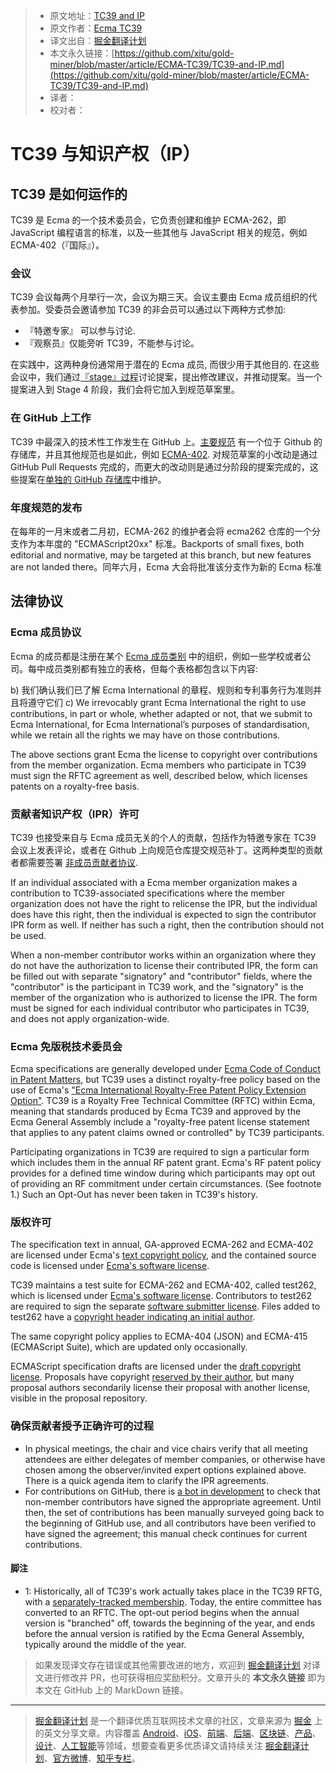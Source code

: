 > * 原文地址：[TC39 and IP](https://github.com/tc39/how-we-work/blob/master/ip.md)
> * 原文作者：[Ecma TC39](https://github.com/tc39/how-we-work)
> * 译文出自：[掘金翻译计划](https://github.com/xitu/gold-miner)
> * 本文永久链接：[https://github.com/xitu/gold-miner/blob/master/article/ECMA-TC39/TC39-and-IP.md](https://github.com/xitu/gold-miner/blob/master/article/ECMA-TC39/TC39-and-IP.md)
> * 译者：
> * 校对者：
# TC39 与知识产权（IP）

## TC39 是如何运作的

TC39 是 Ecma 的一个技术委员会，它负责创建和维护 ECMA-262，即JavaScript 编程语言的标准，以及一些其他与 JavaScript 相关的规范，例如 ECMA-402（『国际』）。

### 会议

TC39 会议每两个月举行一次，会议为期三天。会议主要由 Ecma 成员组织的代表参加。受委员会邀请参加 TC39 的非会员可以通过以下两种方式参加:
- 『特邀专家』 可以参与讨论.
- 『观察员』仅能旁听 TC39，不能参与讨论。

在实践中，这两种身份通常用于潜在的 Ecma 成员, 而很少用于其他目的. 在这些会议中，我们通过[『stage』过程][1]讨论提案，提出修改建议，并推动提案。当一个提案进入到 Stage 4 阶段，我们会将它加入到规范草案里。

### 在 GitHub 上工作

TC39 中最深入的技术性工作发生在 GitHub 上。[主要规范][2] 有一个位于 Github 的存储库，并且其他规范也是如此，例如 [ECMA-402][3]. 对规范草案的小改动是通过 GitHub Pull Requests 完成的，而更大的改动则是通过分阶段的提案完成的，这些提案在[单独的 GitHub 存储库][4]中维护。

### 年度规范的发布

在每年的一月末或者二月初，ECMA-262 的维护者会将 ecma262 仓库的一个分支作为本年度的 "ECMAScript20xx" 标准。Backports of small fixes, both editorial and normative, may be targeted at this branch, but new features are not landed there。同年六月，Ecma 大会将批准该分支作为新的 Ecma 标准

## 法律协议

### Ecma 成员协议

Ecma 的成员都是注册在某个 [Ecma 成员类别][5] 中的组织，例如一些学校或者公司。每中成员类别都有独立的表格，但每个表格都包含以下内容:

b) 我们确认我们已了解 Ecma International 的章程、规则和专利事务行为准则并且将遵守它们
c) We irrevocably grant Ecma International the right to use
contributions, in part or whole, whether adapted or not, that we
submit to Ecma International, for Ecma International’s purposes of
standardisation, while we retain all the rights we may have on those
contributions.

The above sections grant Ecma the license to copyright over contributions from the member organization. Ecma members who participate in TC39 must sign the RFTC agreement as well, described below, which licenses patents on a royalty-free basis.

### 贡献者知识产权（IPR）许可

TC39 也接受来自与 Ecma 成员无关的个人的贡献，包括作为特邀专家在 TC39 会议上发表评论，或者在 Github 上向规范仓库提交规范补丁。这两种类型的贡献者都需要签署 [非成员贡献者协议][6].

If an individual associated with a Ecma member organization makes a contribution to TC39-associated specifications where the member organization does not have the right to relicense the IPR, but the individual does have this right, then the individual is expected to sign the contributor IPR form as well. If neither has such a right, then the contribution should not be used.

When a non-member contributor works within an organization where they do not have the authorization to license their contributed IPR, the form can be filled out with separate "signatory" and "contributor" fields, where the "contributor" is the participant in TC39 work, and the "signatory" is the member of the organization who is authorized to license the IPR. The form must be signed for each individual contributor who participates in TC39, and does not apply organization-wide.

### Ecma 免版税技术委员会
Ecma specifications are generally developed under [Ecma Code of Conduct in Patent Matters](http://www.ecma-international.org/memento/codeofconduct.htm), but TC39 uses a distinct royalty-free policy based on the use of Ecma's ["Ecma International Royalty-Free Patent Policy Extension Option"][7]. TC39 is a Royalty Free Technical Committee (RFTC) within Ecma, meaning that standards produced by Ecma TC39 and approved by the Ecma General Assembly include a "royalty-free patent license statement that applies to any patent claims owned or controlled" by TC39 participants.

Participating organizations in TC39 are required to sign a particular form which includes them in the annual RF patent grant. Ecma's RF patent policy provides for a defined time window during which participants may opt out of providing an RF commitment under certain circumstances. (See footnote 1.) Such an Opt-Out has never been taken in TC39's history.

### 版权许可

The specification text in annual, GA-approved ECMA-262 and ECMA-402 are licensed under Ecma's [text copyright policy][9], and the contained source code is licensed under [Ecma's software license][10].

TC39 maintains a test suite for ECMA-262 and ECMA-402, called test262, which is licensed under [Ecma's software license][10]. Contributors to test262 are required to sign the separate [software submitter license][11]. Files added to test262 have a [copyright header indicating an initial author][12].

The same copyright policy applies to ECMA-404 (JSON) and ECMA-415 (ECMAScript Suite), which are updated only occasionally.

ECMAScript specification drafts are licensed under the [draft copyright license][14]. Proposals have copyright [reserved by their author][15], but many proposal authors secondarily license their proposal with another license, visible in the proposal repository.

### 确保贡献者授予正确许可的过程

- In physical meetings, the chair and vice chairs verify that all meeting attendees are either delegates of member companies, or otherwise have chosen among the observer/invited expert options explained above. There is a quick agenda item to clarify the IPR agreements.
- For contributions on GitHub, there is [a bot in development][13] to check that non-member contributors have signed the appropriate agreement.  Until then, the set of contributions has been manually surveyed going back to the beginning of GitHub use, and all contributors have been verified to have signed the agreement; this manual check continues for current contributions.

#### 脚注

- 1: Historically, all of TC39's work actually takes place in the TC39 RFTG, with a [separately-tracked membership][8]. Today, the entire committee has converted to an RFTC. The opt-out period begins when the annual version is "branched" off, towards the beginning of the year, and ends before the annual version is ratified by the Ecma General Assembly, typically around the middle of the year.

[1]: https://github.com/tc39/ecma262/
[2]: https://github.com/tc39/ecma262/
[3]: https://github.com/tc39/ecma402/
[4]: https://github.com/tc39/proposals/
[5]: http://www.ecma-international.org/memento/join.htm
[6]: https://tc39.es/agreements/contributor/
[7]: https://www.ecma-international.org/memento/Policies/Ecma_Royalty-Free_Patent_Policy_Extension_Option.htm
[8]: https://www.ecma-international.org/memento/TC39-RF-TG.htm
[9]: https://www.ecma-international.org/memento/Ecma%20copyright%20faq.htm
[10]: https://www.ecma-international.org/memento/Policies/Ecma_Policy_on_Submission_Inclusion_and_Licensing_of_Software.htm
[11]: https://tc39.es/test262-cla/
[12]: https://github.com/tc39/test262/blob/master/CONTRIBUTING.md#test-case-style
[13]: https://github.com/IgnoredAmbience/tc39-bot/
[14]: https://github.com/bterlson/ecmarkup/blob/master/boilerplate/draft-copyright.html
[15]: https://github.com/bterlson/ecmarkup/blob/master/boilerplate/proposal-copyright.html

> 如果发现译文存在错误或其他需要改进的地方，欢迎到 [掘金翻译计划](https://github.com/xitu/gold-miner) 对译文进行修改并 PR，也可获得相应奖励积分。文章开头的 **本文永久链接** 即为本文在 GitHub 上的 MarkDown 链接。
---
> [掘金翻译计划](https://github.com/xitu/gold-miner) 是一个翻译优质互联网技术文章的社区，文章来源为 [掘金](https://juejin.im) 上的英文分享文章。内容覆盖 [Android](https://github.com/xitu/gold-miner#android)、[iOS](https://github.com/xitu/gold-miner#ios)、[前端](https://github.com/xitu/gold-miner#前端)、[后端](https://github.com/xitu/gold-miner#后端)、[区块链](https://github.com/xitu/gold-miner#区块链)、[产品](https://github.com/xitu/gold-miner#产品)、[设计](https://github.com/xitu/gold-miner#设计)、[人工智能](https://github.com/xitu/gold-miner#人工智能)等领域，想要查看更多优质译文请持续关注 [掘金翻译计划](https://github.com/xitu/gold-miner)、[官方微博](http://weibo.com/juejinfanyi)、[知乎专栏](https://zhuanlan.zhihu.com/juejinfanyi)。